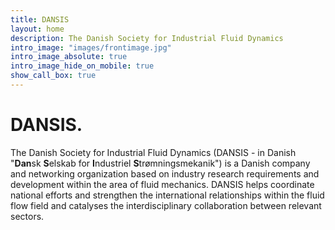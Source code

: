 ```yaml
---
title: DANSIS
layout: home
description: The Danish Society for Industrial Fluid Dynamics
intro_image: "images/frontimage.jpg"
intro_image_absolute: true
intro_image_hide_on_mobile: true
show_call_box: true
---
```


# DANSIS.

The Danish Society for Industrial Fluid Dynamics (DANSIS - in Danish "**Dan**sk **S**elskab for **I**ndustriel **S**trømningsmekanik") is a Danish company and networking organization based on industry research requirements and development within the area of fluid mechanics. DANSIS helps coordinate national efforts and strengthen the international relationships within the fluid flow field and catalyses the interdisciplinary collaboration between relevant sectors.
